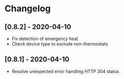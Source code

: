 # Changelog

## [0.8.2] - 2020-04-10

* Fix detection of emergency heat
* Check device type to exclude non-thermostats

## [0.8.1] - 2020-04-10

* Resolve unexpected error handling HTTP 304 status
